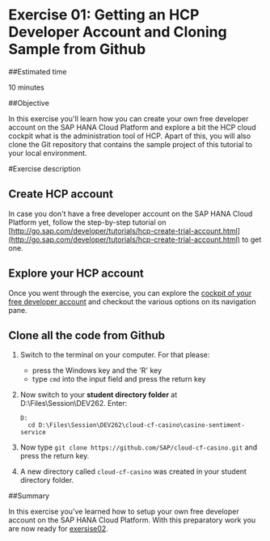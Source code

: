 # Exercise 01: Getting an HCP Developer Account and Cloning Sample from Github

##Estimated time

10 minutes

##Objective

In this exercise you'll learn how you can create your own free developer account on the SAP HANA Cloud Platform and explore a bit the HCP cloud cockpit what is the administration tool of HCP.
Apart of this, you will also clone the Git repository that contains the sample project of this tutorial to your local environment.

#Exercise description

## Create HCP account

In case you don't have a free developer account on the SAP HANA Cloud Platform yet, follow the step-by-step tutorial on [http://go.sap.com/developer/tutorials/hcp-create-trial-account.html](http://go.sap.com/developer/tutorials/hcp-create-trial-account.html) to get one.

## Explore your HCP account

Once you went through the exercise, you can explore the [cockpit of your free developer account](https://account.hanatrial.ondemand.com/cockpit) and checkout the various options on its navigation pane.

## Clone all the code from Github

1. Switch to the terminal on your computer. For that please:
	* press the Windows key and the 'R' key
	* type ```cmd``` into the input field and press the return key
2. Now switch to your **student directory folder** at D:\Files\Session\DEV262\. Enter:
   ```
   D:
	 cd D:\Files\Session\DEV262\cloud-cf-casino\casino-sentiment-service
	 ```
	 
3. Now type ```git clone https://github.com/SAP/cloud-cf-casino.git``` and press the return key.
4. A new directory called ```cloud-cf-casino``` was created in your student directory folder.

##Summary

In this exercise you've learned how to setup your own free developer account on the SAP HANA Cloud Platform. With this preparatory work you are now ready for [exersise02](../exercise02).
